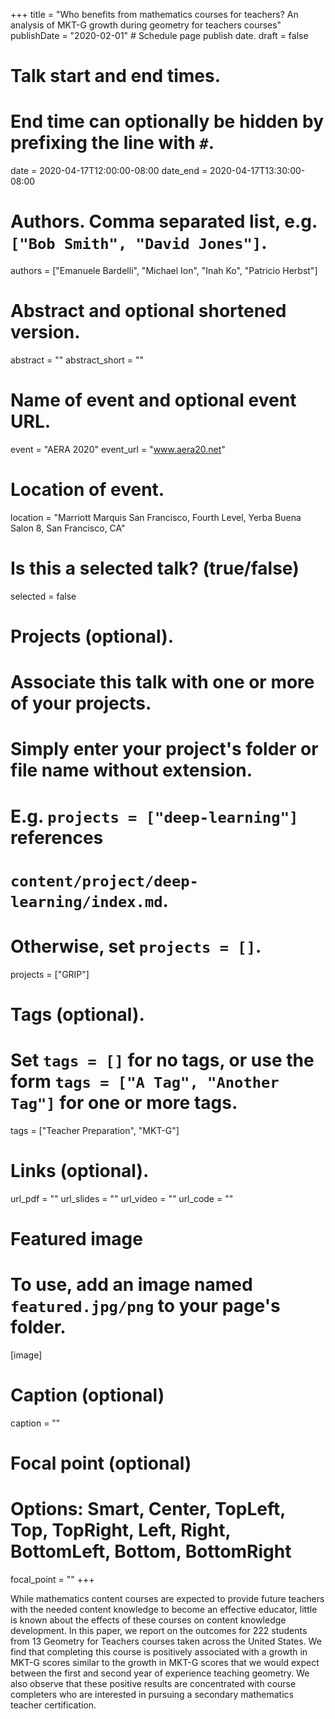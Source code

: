 +++
title = "Who benefits from mathematics courses for teachers? An analysis of MKT-G growth during geometry for teachers courses"
publishDate = "2020-02-01"  # Schedule page publish date.
draft = false

# Talk start and end times.
#   End time can optionally be hidden by prefixing the line with `#`.
date = 2020-04-17T12:00:00-08:00
date_end = 2020-04-17T13:30:00-08:00

# Authors. Comma separated list, e.g. `["Bob Smith", "David Jones"]`.
authors = ["Emanuele Bardelli", "Michael Ion", "Inah Ko", "Patricio Herbst"]

# Abstract and optional shortened version.
abstract = ""
abstract_short = ""

# Name of event and optional event URL.
event = "AERA 2020"
event_url = "www.aera20.net"

# Location of event.
location = "Marriott Marquis San Francisco, Fourth Level, Yerba Buena Salon 8, San Francisco, CA"

# Is this a selected talk? (true/false)
selected = false

# Projects (optional).
#   Associate this talk with one or more of your projects.
#   Simply enter your project's folder or file name without extension.
#   E.g. `projects = ["deep-learning"]` references
#   `content/project/deep-learning/index.md`.
#   Otherwise, set `projects = []`.
projects = ["GRIP"]

# Tags (optional).
#   Set `tags = []` for no tags, or use the form `tags = ["A Tag", "Another Tag"]` for one or more tags.
tags = ["Teacher Preparation", "MKT-G"]

# Links (optional).
url_pdf = ""
url_slides = ""
url_video = ""
url_code = ""

# Featured image
# To use, add an image named `featured.jpg/png` to your page's folder.
[image]
  # Caption (optional)
  caption = ""

  # Focal point (optional)
  # Options: Smart, Center, TopLeft, Top, TopRight, Left, Right, BottomLeft, Bottom, BottomRight
  focal_point = ""
+++

While mathematics content courses are expected to provide future teachers with
the needed content knowledge to become an effective educator, little is known
about the effects of these courses on content knowledge development. In this
paper, we report on the outcomes for 222 students from 13 Geometry for
Teachers courses taken across the United States. We find that completing this
course is positively associated with a growth in MKT-G scores similar to the
growth in MKT-G scores that we would expect between the first and second year
of experience teaching geometry. We also observe that these positive results
are concentrated with course completers who are interested in pursuing a
secondary mathematics teacher certification.
